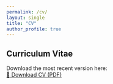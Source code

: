 ```yaml
---
permalink: /cv/
layout: single
title: "CV"
author_profile: true
---
```


## Curriculum Vitae

Download the most recent version here:  
[📄 Download CV (PDF)](https://drive.google.com/uc?export=download&id=12ZX9rrb-iJNACLPJip0xjfp9GKYYN6ZB)
